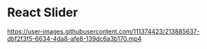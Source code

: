 <h1>React Slider</h1>



https://user-images.githubusercontent.com/111374423/213885637-dbf2f3f5-6634-4da8-afe8-139dc6a3b170.mp4

